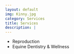 ```yaml
---
layout: default
img: Kinny.jpg
category: Services
title: Services
description: |
---
```

* Reproduction
* Equine Dentistry & Wellness
